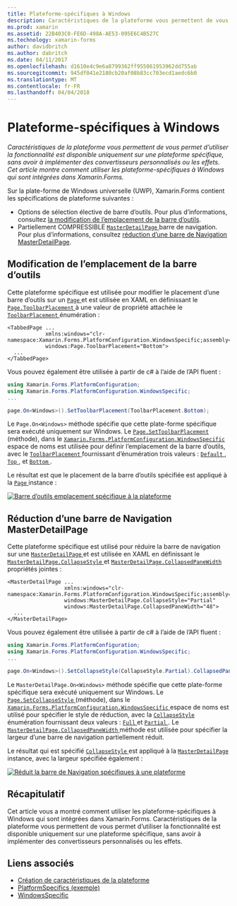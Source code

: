 ```yaml
---
title: Plateforme-spécifiques à Windows
description: Caractéristiques de la plateforme vous permettent de vous permet d’utiliser la fonctionnalité est disponible uniquement sur une plateforme spécifique, sans avoir à implémenter des convertisseurs personnalisés ou les effets. Cet article montre comment utiliser les plateforme-spécifiques à Windows qui sont intégrées dans Xamarin.Forms.
ms.prod: xamarin
ms.assetid: 22B403C0-FE6D-498A-AE53-095E6C4B527C
ms.technology: xamarin-forms
author: davidbritch
ms.author: dabritch
ms.date: 04/11/2017
ms.openlocfilehash: d1610e4c9e6a8799362ff955061953962dd755ab
ms.sourcegitcommit: 945df041e2180cb20af08b83cc703ecd1aedc6b0
ms.translationtype: MT
ms.contentlocale: fr-FR
ms.lasthandoff: 04/04/2018
---
```

# <a name="windows-platform-specifics"></a>Plateforme-spécifiques à Windows

_Caractéristiques de la plateforme vous permettent de vous permet d’utiliser la fonctionnalité est disponible uniquement sur une plateforme spécifique, sans avoir à implémenter des convertisseurs personnalisés ou les effets. Cet article montre comment utiliser les plateforme-spécifiques à Windows qui sont intégrées dans Xamarin.Forms._

Sur la plate-forme de Windows universelle (UWP), Xamarin.Forms contient les spécifications de plateforme suivantes :

- Options de sélection élective de barre d’outils. Pour plus d’informations, consultez [la modification de l’emplacement de la barre d’outils](#toolbar_placement).
- Partiellement COMPRESSIBLE [ `MasterDetailPage` ](https://developer.xamarin.com/api/type/Xamarin.Forms.MasterDetailPage/) barre de navigation. Pour plus d’informations, consultez [réduction d’une barre de Navigation MasterDetailPage](#collapsable_navigation_bar).

<a name="toolbar_placement" />

## <a name="changing-the-toolbar-placement"></a>Modification de l’emplacement de la barre d’outils

Cette plateforme spécifique est utilisée pour modifier le placement d’une barre d’outils sur un [ `Page` ](https://developer.xamarin.com/api/type/Xamarin.Forms.Page/)et est utilisée en XAML en définissant le [ `Page.ToolbarPlacement` ](https://developer.xamarin.com/api/field/Xamarin.Forms.PlatformConfiguration.WindowsSpecific.Page.ToolbarPlacementProperty/) à une valeur de propriété attachée le [ `ToolbarPlacement` ](https://developer.xamarin.com/api/type/Xamarin.Forms.PlatformConfiguration.WindowsSpecific.ToolbarPlacement/) énumération :

```xaml
<TabbedPage ...
            xmlns:windows="clr-namespace:Xamarin.Forms.PlatformConfiguration.WindowsSpecific;assembly=Xamarin.Forms.Core"
            windows:Page.ToolbarPlacement="Bottom">
  ...
</TabbedPage>

```

Vous pouvez également être utilisée à partir de c# à l’aide de l’API fluent :

```csharp
using Xamarin.Forms.PlatformConfiguration;
using Xamarin.Forms.PlatformConfiguration.WindowsSpecific;
...

page.On<Windows>().SetToolbarPlacement(ToolbarPlacement.Bottom);
```

Le `Page.On<Windows>` méthode spécifie que cette plate-forme spécifique sera exécuté uniquement sur Windows. Le [ `Page.SetToolbarPlacement` ](https://developer.xamarin.com/api/member/Xamarin.Forms.PlatformConfiguration.WindowsSpecific.Page.SetToolbarPlacement/p/Xamarin.Forms.IPlatformElementConfiguration{Xamarin.Forms.PlatformConfiguration.Windows,Xamarin.Forms.Page}/Xamarin.Forms.PlatformConfiguration.WindowsSpecific.ToolbarPlacement/) (méthode), dans le [ `Xamarin.Forms.PlatformConfiguration.WindowsSpecific` ](https://developer.xamarin.com/api/namespace/Xamarin.Forms.PlatformConfiguration.WindowsSpecific/) espace de noms est utilisée pour définir l’emplacement de la barre d’outils, avec le [ `ToolbarPlacement` ](https://developer.xamarin.com/api/type/Xamarin.Forms.PlatformConfiguration.WindowsSpecific.ToolbarPlacement/) fournissant d’énumération trois valeurs : [ `Default` ](https://developer.xamarin.com/api/field/Xamarin.Forms.PlatformConfiguration.WindowsSpecific.ToolbarPlacement.Default/), [ `Top` ](https://developer.xamarin.com/api/field/Xamarin.Forms.PlatformConfiguration.WindowsSpecific.ToolbarPlacement.Top/), et [ `Bottom` ](https://developer.xamarin.com/api/field/Xamarin.Forms.PlatformConfiguration.WindowsSpecific.ToolbarPlacement.Bottom/).

Le résultat est que le placement de la barre d’outils spécifiée est appliqué à la [ `Page` ](https://developer.xamarin.com/api/type/Xamarin.Forms.Page/) instance :

[![](windows-images/toolbar-placement.png "Barre d’outils emplacement spécifique à la plateforme")](windows-images/toolbar-placement-large.png#lightbox "barre d’outils emplacement spécifique à la plateforme")

<a name="collapsable_navigation_bar" />

## <a name="collapsing-a-masterdetailpage-navigation-bar"></a>Réduction d’une barre de Navigation MasterDetailPage

Cette plateforme spécifique est utilisé pour réduire la barre de navigation sur une [ `MasterDetailPage` ](https://developer.xamarin.com/api/type/Xamarin.Forms.MasterDetailPage/)et est utilisée en XAML en définissant le [ `MasterDetailPage.CollapseStyle` ](https://developer.xamarin.com/api/field/Xamarin.Forms.PlatformConfiguration.WindowsSpecific.MasterDetailPage.CollapseStyleProperty/) et [ `MasterDetailPage.CollapsedPaneWidth` ](https://developer.xamarin.com/api/field/Xamarin.Forms.PlatformConfiguration.WindowsSpecific.MasterDetailPage.CollapsedPaneWidthProperty/)propriétés jointes :

```xaml
<MasterDetailPage ...
                  xmlns:windows="clr-namespace:Xamarin.Forms.PlatformConfiguration.WindowsSpecific;assembly=Xamarin.Forms.Core"
                  windows:MasterDetailPage.CollapseStyle="Partial"
                  windows:MasterDetailPage.CollapsedPaneWidth="48">
  ...
</MasterDetailPage>

```

Vous pouvez également être utilisée à partir de c# à l’aide de l’API fluent :

```csharp
using Xamarin.Forms.PlatformConfiguration;
using Xamarin.Forms.PlatformConfiguration.WindowsSpecific;
...

page.On<Windows>().SetCollapseStyle(CollapseStyle.Partial).CollapsedPaneWidth(148);
```

Le `MasterDetailPage.On<Windows>` méthode spécifie que cette plate-forme spécifique sera exécuté uniquement sur Windows. Le [ `Page.SetCollapseStyle` ](https://developer.xamarin.com/api/member/Xamarin.Forms.PlatformConfiguration.WindowsSpecific.MasterDetailPage.SetCollapseStyle/p/Xamarin.Forms.IPlatformElementConfiguration{Xamarin.Forms.PlatformConfiguration.Windows,Xamarin.Forms.MasterDetailPage}/Xamarin.Forms.PlatformConfiguration.WindowsSpecific.CollapseStyle/) (méthode), dans le [ `Xamarin.Forms.PlatformConfiguration.WindowsSpecific` ](https://developer.xamarin.com/api/namespace/Xamarin.Forms.PlatformConfiguration.WindowsSpecific/) espace de noms est utilisé pour spécifier le style de réduction, avec la [ `CollapseStyle` ](https://developer.xamarin.com/api/type/Xamarin.Forms.PlatformConfiguration.WindowsSpecific.CollapseStyle/) énumération fournissant deux valeurs : [ `Full` ](https://developer.xamarin.com/api/field/Xamarin.Forms.PlatformConfiguration.WindowsSpecific.CollapseStyle.Full/) et [ `Partial` ](https://developer.xamarin.com/api/field/Xamarin.Forms.PlatformConfiguration.WindowsSpecific.CollapseStyle.Partial/). Le [ `MasterDetailPage.CollapsedPaneWidth` ](https://developer.xamarin.com/api/member/Xamarin.Forms.PlatformConfiguration.WindowsSpecific.MasterDetailPage.CollapsedPaneWidth/p/Xamarin.Forms.IPlatformElementConfiguration{Xamarin.Forms.PlatformConfiguration.Windows,Xamarin.Forms.MasterDetailPage}/System.Double/) méthode est utilisée pour spécifier la largeur d’une barre de navigation partiellement réduit.

Le résultat qui est spécifié [ `CollapseStyle` ](https://developer.xamarin.com/api/type/Xamarin.Forms.PlatformConfiguration.WindowsSpecific.CollapseStyle/) est appliqué à la [ `MasterDetailPage` ](https://developer.xamarin.com/api/type/Xamarin.Forms.MasterDetailPage/) instance, avec la largeur spécifiée également :

[![](windows-images/collapsed-navigation-bar.png "Réduit la barre de Navigation spécifiques à une plateforme")](windows-images/collapsed-navigation-bar-large.png#lightbox "réduit la barre de Navigation spécifique à la plateforme")

## <a name="summary"></a>Récapitulatif

Cet article vous a montré comment utiliser les plateforme-spécifiques à Windows qui sont intégrées dans Xamarin.Forms. Caractéristiques de la plateforme vous permettent de vous permet d’utiliser la fonctionnalité est disponible uniquement sur une plateforme spécifique, sans avoir à implémenter des convertisseurs personnalisés ou les effets.


## <a name="related-links"></a>Liens associés

- [Création de caractéristiques de la plateforme](~/xamarin-forms/platform/platform-specifics/creating.md)
- [PlatformSpecifics (exemple)](https://developer.xamarin.com/samples/xamarin-forms/userinterface/platformspecifics/)
- [WindowsSpecific](https://developer.xamarin.com/api/namespace/Xamarin.Forms.PlatformConfiguration.WindowsSpecific/)
